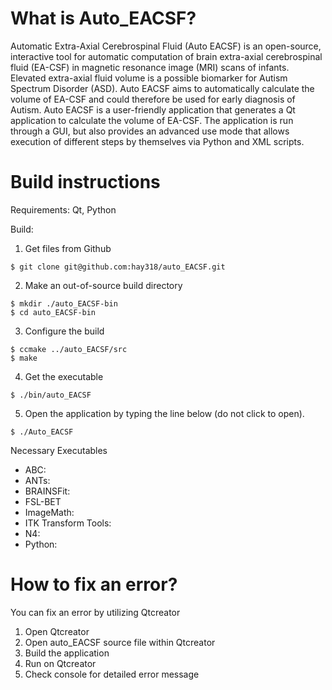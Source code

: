 # What is Auto_EACSF?
Automatic Extra-Axial Cerebrospinal Fluid (Auto EACSF) is an open-source, interactive tool for automatic computation of brain extra-axial cerebrospinal fluid (EA-CSF) in magnetic resonance image (MRI) scans of infants. Elevated extra-axial fluid volume is a possible biomarker for Autism Spectrum Disorder (ASD). Auto EACSF aims to automatically calculate the volume of EA-CSF and could therefore be used for early diagnosis of Autism. Auto EACSF is a user-friendly application that generates a Qt application to calculate the volume of EA-CSF. The application is run through a GUI, but also provides an advanced use mode that allows execution of different steps by themselves via Python and XML scripts. 

# Build instructions
Requirements: Qt, Python

Build:
1. Get files from Github
```
$ git clone git@github.com:hay318/auto_EACSF.git
```
2. Make an out-of-source build directory
```
$ mkdir ./auto_EACSF-bin
$ cd auto_EACSF-bin
```
3. Configure the build
```
$ ccmake ../auto_EACSF/src
$ make
```
4. Get the executable
```
$ ./bin/auto_EACSF
```
5. Open the application by typing the line below (do not click to open). 
```
$ ./Auto_EACSF
```

Necessary Executables
- ABC: 
- ANTs: 
- BRAINSFit:
- FSL-BET
- ImageMath:
- ITK Transform Tools:
- N4: 
- Python: 

# How to fix an error?
You can fix an error by utilizing Qtcreator
1. Open Qtcreator
2. Open auto_EACSF source file within Qtcreator
3. Build the application
4. Run on Qtcreator 
5. Check console for detailed error message


